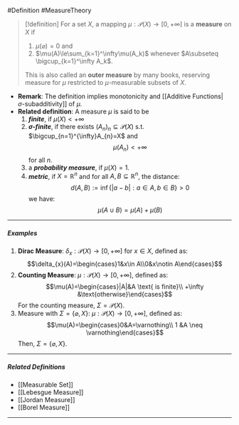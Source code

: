 #Definition #MeasureTheory 

> [!definition]
> For a set $X$, a mapping $\mu:\mathcal P(X)\to [0,+\infty]$ is a **measure** on $X$ if 
> 1. $\mu(\varnothing)=0$ and
> 2. $\mu(A)\le\sum_{k=1}^\infty\mu(A_k)$ whenever $A\subseteq \bigcup_{k=1}^\infty A_k$.
> 
> This is also called an **outer measure** by many books, reserving measure for $\mu$ restricted to $\mu$-measurable subsets of $X$.

- **Remark**: The definition implies monotonicity and [[Additive Functions| $\sigma$-subadditivity]] of $\mu$.
- **Related definition**: A measure $\mu$ is said to be 
	1. ***finite***, if $\mu(X)<+\infty$
	2. ***$\sigma$-finite***, if there exists $(A_{n})_{n}\subseteq \mathcal{ P}(X)$ s.t. $\bigcup_{n=1}^{\infty}A_{n}=X$ and $$\mu(A_{n})<+\infty$$ for all $n$.
	3. a ***probability measure***, if $\mu(X)=1$.
	4. ***metric***, if $X=\mathbb{R}^n$  and for all $A,B \subseteq \mathbb{R}^n$, the distance: $$d(A,B):=\inf\{ |a-b|:a\in A,b\in B \}>0$$we have: $$\mu(A \cup B)=\mu(A)+\mu(B)$$
--- 
##### Examples
1. **Dirac Measure**: $\delta_{x}:\mathcal{P}(X)\to[0,+\infty]$ for $x\in X$, defined as: $$\delta_{x}(A)=\begin{cases}1&x\in A\\0&x\notin A\end{cases}$$
2. **Counting Measure**: $\mu:\mathcal{P}(X)\to[0,+\infty]$, defined as: $$\mu(A)=\begin{cases}|A|&A \text{ is finite}\\ +\infty &\text{otherwise}\end{cases}$$ For the counting measure, $\Sigma=\mathcal{P}(X)$.
3. Measure with $\Sigma=\{ \varnothing,X \}$: $\mu:\mathcal{P}(X)\to[0,+\infty]$, defined as: $$\mu(A)=\begin{cases}0&A=\varnothing\\ 1 &A \neq \varnothing\end{cases}$$ Then, $\Sigma=\{ \varnothing,X \}$.

---
##### Related Definitions
- [[Measurable Set]]
- [[Lebesgue Measure]]
- [[Jordan Measure]]
- [[Borel Measure]]
---